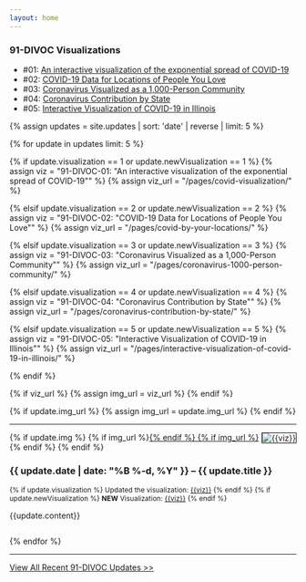 ```yaml
---
layout: home
---
```


<h3>91-DIVOC Visualizations</h3>

<ul>
  <li>
    #01: <a href="pages/covid-visualization/">An interactive visualization of the exponential spread of COVID-19</a>
  </li>
  <li>
    #02: <a href="pages/covid-by-your-locations/">COVID-19 Data for Locations of People You Love</a>
  </li>
  <li>
    #03: <a href="pages/coronavirus-1000-person-community/">Coronavirus Visualized as a 1,000-Person Community</a>
  </li>
  <li>
    #04: <a href="pages/coronavirus-contribution-by-state/">Coronavirus Contribution by State</a>
  </li>
  <li>
    #05: <a href="pages/interactive-visualization-of-covid-19-in-illinois/">Interactive Visualization of COVID-19 in Illinois</a>
  </li>
</ul>

{% assign updates = site.updates | sort: 'date' | reverse | limit: 5 %}

{% for update in updates limit: 5 %}


{% if update.visualization == 1 or update.newVisualization == 1 %}
{% assign viz = "91-DIVOC-01: &quot;An interactive visualization of the exponential spread of COVID-19&quot;" %}
{% assign viz_url = "/pages/covid-visualization/" %}

{% elsif update.visualization == 2 or update.newVisualization == 2 %}
{% assign viz = "91-DIVOC-02: &quot;COVID-19 Data for Locations of People You Love&quot;" %}
{% assign viz_url = "/pages/covid-by-your-locations/" %}

{% elsif update.visualization == 3 or update.newVisualization == 3 %}
{% assign viz = "91-DIVOC-03: &quot;Coronavirus Visualized as a 1,000-Person Community&quot;" %}
{% assign viz_url = "/pages/coronavirus-1000-person-community/" %}

{% elsif update.visualization == 4 or update.newVisualization == 4 %}
{% assign viz = "91-DIVOC-04: &quot;Coronavirus Contribution by State&quot;" %}
{% assign viz_url = "/pages/coronavirus-contribution-by-state/" %}

{% elsif update.visualization == 5 or update.newVisualization == 5 %}
{% assign viz = "91-DIVOC-05: &quot;Interactive Visualization of COVID-19 in Illinois&quot;" %}
{% assign viz_url = "/pages/interactive-visualization-of-covid-19-in-illinois/" %}

{% endif %}

{% if viz_url %}
{% assign img_url = viz_url %}
{% endif %}

{% if update.img_url %}
{% assign img_url = update.img_url %}
{% endif %}

<hr>

{% if update.img %}
  {% if img_url %}<a href="{{img_url}}">{% endif %}
  <img alt="{{viz}}" src="/updates/{{update.img}}" class="img-fluid m-2" style="border: solid 1px black; max-width: 40%; max-height: 200px; text-align: center; float: right;">
  {% if img_url %}</a>{% endif %}
{% endif %}

<h3 class="mb-0">{{ update.date | date: "%B %-d, %Y" }} &ndash; {{ update.title }}</h3>

<div style="font-size: 12px;" class="mb-2">
{% if update.visualization %}
Updated the visualization: <a href="{{viz_url}}">{{viz}}</a>
{% endif %}
{% if update.newVisualization %}
<b>NEW</b> Visualization: <a href="{{viz_url}}">{{viz}}</a>
{% endif %}
</div>

{{update.content}}

<div style="clear: both;"></div>

{% endfor %}

<hr>

<div class="card">
  <a href="pages/updates/">View All Recent 91-DIVOC Updates &gt;&gt;</a>
</div>
